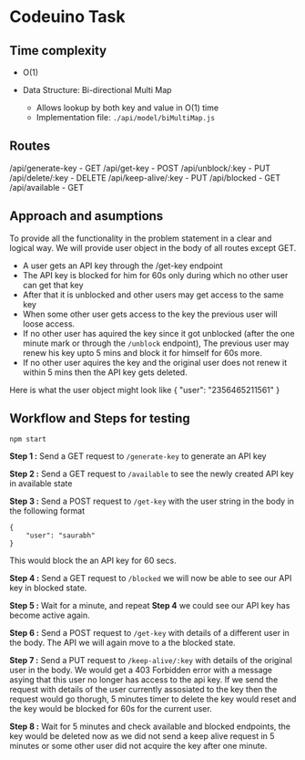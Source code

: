 # Codeuino Task

## Time complexity

- O(1)

- Data Structure: Bi-directional Multi Map
  - Allows lookup by both key and value in O(1) time
  - Implementation file: `./api/model/biMultiMap.js`

## Routes

/api/generate-key       -   GET
/api/get-key            -   POST
/api/unblock/:key       -   PUT
/api/delete/:key        -   DELETE
/api/keep-alive/:key    -   PUT
/api/blocked            -   GET
/api/available          -   GET

## Approach and asumptions

To provide all the functionality in the problem statement in a clear and logical way. We will provide user object in the body of all routes except GET.

- A user gets an API key through the /get-key endpoint
- The API key is blocked for him for 60s only during which no other user can get that key
- After that it is unblocked and other users may get access to the same key
- When some other user gets access to the key the previous user will loose access.
- If no other user has aquired the key since it got unblocked (after the one minute mark or through the `/unblock` endpoint), The previous user may renew his key upto 5 mins and block it for himself for 60s more.
- If no other user aquires the key and the original user does not renew it within 5 mins then the API key gets deleted.

Here is what the user object might look like
    {
        "user": "2356465211561"
    }

## Workflow and Steps for testing

`npm start`

**Step 1 :** Send a GET request to `/generate-key` to generate an API key

**Step 2 :** Send a GET request to `/available` to see the newly created API key in available state

**Step 3 :** Send a POST request to `/get-key` with the user string in the body in the following format

    {
        "user": "saurabh"
    }

This would block the an API key for 60 secs.

**Step 4 :** Send a GET request to `/blocked` we will now be able to see our API key in blocked state.

**Step 5 :** Wait for a minute, and repeat **Step 4** we could see our API key has become active again.

**Step 6 :** Send a POST request to `/get-key` with details of a different user in the body. The API we will again move to a the blocked state.

**Step 7 :** Send a PUT request to `/keep-alive/:key` with details of the original user in the body. We would get a 403 Forbidden error with a message asying that this user no longer has access to the api key. If we send the request with details of the user currently assosiated to the key then the request would go thorugh, 5 minutes timer to delete the key would reset and the key would be blocked for 60s for the current user.

**Step 8 :** Wait for 5 minutes and check available and blocked endpoints, the key would be deleted now as we did not send a keep alive request in 5 minutes or some other user did not acquire the key after one minute.
